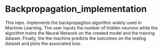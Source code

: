 # Backpropagation_implementation
This repo. implements the backpropagtion algorithm widely used in Machine Learning. The user inputs the number of hidden neurons while the algorithm trains the Neural Network on the created model and the training dataset. Finally, the the machine predicts the outcomes on the testing dataset and plots the associated loss.
